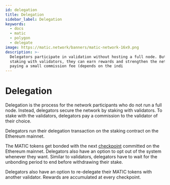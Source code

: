 ```yaml
---
id: delegation
title: Delegation
sidebar_label: Delegation
keywords:
  - docs
  - matic
  - polygon
  - delegate
image: https://matic.network/banners/matic-network-16x9.png
description: >-
  Delegators participate in validation without hosting a full node. But by
  staking with validators, they can earn rewards and strengthen the network by
  paying a small commission fee (depends on the indi
---
```


# Delegation

Delegation is the process for the network participants who do not run a full node. Instead, delegators secure the network by staking with validators. To stake with the validators, delegators pay a commission to the validator of their choice.

Delegators run their delegation transaction on the staking contract on the Ethereum mainnet.

The MATIC tokens get bonded with the next [checkpoint](../../../../../docs/validate/glossary/#checkpoint-transaction) committed on the Ethereum mainnet. Delegators also have an option to opt out of the system whenever they want. Similar to validators, delegators have to wait for the unbonding period to end before withdrawing their stake.

Delegators also have an option to re-delegate their MATIC tokens with another validator. Rewards are accumulated at every checkpoint.
